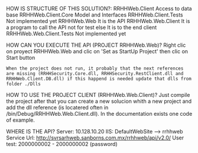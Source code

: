 HOW IS STRUCTURE OF THIS SOLUTION?:
    RRHHWeb.Client              Access to data base
    RRHHWeb.Client.Core         Model and Interfaces
    RRHHWeb.Client.Tests        Not implemented yet
    RRHHWeb.Web                 It is the API
    RRHHWeb.Web.Client          It is a program to call the API not for test else It is to the end client
    RRHHWeb.Web.Client.Tests    Not implemented yet


HOW CAN YOU EXECUTE THE API (PROJECT RRHHWeb.Web)?
    Right clic on proyect RRHHWeb.Web and clic on 'Set as StartUp Project' then clic on Start button

    When the project does not run, it probably that the next references are missing (RRHHSecurity.Core.dll, RRHHSecurity.RestClient.dll and RRHHWeb.Client.DB.dll) if this happend is needed update that dlls from folder ./Dlls


HOW TO USE THE PROJECT CLIENT (RRHHWeb.Web.Client)?
    Just compile the project after that you can create a new solucion whith a new project and add the dll reference (is locatered often in /bin/Debug/RRHHWeb.Web.Client.dll). In the documentation exists one code of example.

WHERE IS THE API?
	Server:		10.128.10.20
	IIS:		DefaultWebSite --> rrhhweb
	Service Url: http://svrsarhweb.sanborns.com.mx/rrhhweb/api/v2.0/
	User test:	2000000002 - 2000000002 (password)